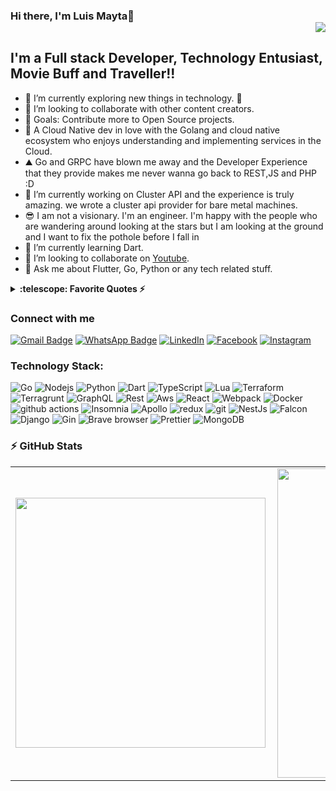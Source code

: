 ### Hi there, I'm Luis Mayta👋 <div align = 'right'>![](https://komarev.com/ghpvc/?username=luismayta&color=yellow)</div>

## I'm a Full stack Developer, Technology Entusiast, Movie Buff and Traveller!!

- 🌱 I’m currently exploring new things in technology. 🤣
- 👯 I’m looking to collaborate with other content creators.
- 🥅 Goals: Contribute more to Open Source projects.
- 🚀 A Cloud Native dev in love with the Golang and cloud native ecosystem who enjoys understanding and implementing services in the Cloud.
- ⛰️ Go and GRPC have blown me away and the Developer Experience that they provide makes me never wanna go back to REST,JS and PHP :D
- 🌱 I’m currently working on Cluster API and the experience is truly amazing. we wrote a cluster api provider for bare metal machines.
- 😎 I am not a visionary. I'm an engineer. I'm happy with the people who are wandering around looking at the stars but I am looking at the ground and I want to fix the pothole before I fall in
- 🌱 I’m currently learning Dart.
- 👯 I’m looking to collaborate on [Youtube](https://youtube.com/slovacus).
- 💬 Ask me about Flutter, Go, Python or any tech related stuff.
<details>
  <summary><b>:telescope: Favorite Quotes ⚡</b></summary>
- See, you not only have to be a good coder to create a system like Linux, you have to be a sneaky bastard too. ~ Linus Torvalds<br />
- The Linux philosophy is 'Laugh in the face of danger'. Oops. Wrong One. 'Do it yourself'. Yes, that's it. ~ Linus Torvalds<br />
- Microsoft isn't evil, they just make really crappy operating systems. ~ Linus Torvalds<br />
- In real open source, you have the right to control your own destiny. ~ Linus Torvalds<br />
</details>

### Connect with me

[![Gmail Badge](https://img.shields.io/badge/-slovacus@gmail.com-c14438?style=flat-square&logo=Gmail&logoColor=white&link=mailto:slovacus@gmail.com)](mailto:slovacus@gmail.com)
[![WhatsApp Badge](https://img.shields.io/badge/-WhatsApp-26B03D?style=flat-square&logo=WhatsApp&logoColor=white&link=https://api.whatsapp.com/send?phone=+51959196850)](https://api.whatsapp.com/send?phone=+51959196850)
<a href="https://www.linkedin.com/in/luismayta" target="_blank"><img src="https://img.shields.io/badge/LinkedIn-%230077B5.svg?&style=flat-square&logo=linkedin&logoColor=white" alt="LinkedIn"></a>
<a href="https://www.facebook.com/Luismayta" target="_blank"><img src="https://img.shields.io/badge/Facebook-%231877F2.svg?&style=flat-square&logo=facebook&logoColor=white" alt="Facebook"></a>
<a href="https://www.instagram.com/luismayta" target="_blank"><img src="https://img.shields.io/badge/Instagram-%23E4405F.svg?&style=flat-square&logo=instagram&logoColor=white" alt="Instagram"></a>

### Technology Stack:

<p>
  <img alt="Go" src="https://img.shields.io/badge/-Go-43853d?style=flat-square&logo=Go&logoColor=white" />
  <img alt="Nodejs" src="https://img.shields.io/badge/-Nodejs-43853d?style=flat-square&logo=Node.js&logoColor=white" />
  <img alt="Python" src="https://img.shields.io/badge/-Python-43853d?style=flat-square&logo=Python&logoColor=white" />
  <img alt="Dart" src="https://img.shields.io/badge/-Dart-43853d?style=flat-square&logo=Dart&logoColor=white" />
  <img alt="TypeScript" src="https://img.shields.io/badge/-TypeScript-007ACC?style=flat-square&logo=typescript&logoColor=white" />
  <img alt="Lua" src="https://img.shields.io/badge/-Lua-007ACC?style=flat-square&logo=lua&logoColor=white" />
  <img alt="Terraform" src="https://img.shields.io/badge/-Terraform-007ACC?style=flat-square&logo=Terraform&logoColor=white" />
  <img alt="Terragrunt" src="https://img.shields.io/badge/-Terragrunt-007ACC?style=flat-square&logo=Terraform&logoColor=white" />
  <img alt="GraphQL" src="https://img.shields.io/badge/-GraphQL-E10098?style=flat-square&logo=graphql&logoColor=white" />
  <img alt="Rest" src="https://img.shields.io/badge/-Rest-E10098?style=flat-square&logo=rest&logoColor=white" />
  <img alt="Aws" src="https://img.shields.io/badge/-AWS-E10098?style=flat-square&logo=aws&logoColor=white" />
  <img alt="React" src="https://img.shields.io/badge/-React-45b8d8?style=flat-square&logo=react&logoColor=white" />
  <img alt="Webpack" src="https://img.shields.io/badge/-Webpack-8DD6F9?style=flat-square&logo=webpack&logoColor=white" /> 
  <img alt="Docker" src="https://img.shields.io/badge/-Docker-46a2f1?style=flat-square&logo=docker&logoColor=white" />
  <img alt="github actions" src="https://img.shields.io/badge/-Github_Actions-2088FF?style=flat-square&logo=github-actions&logoColor=white" />
  <img alt="Insomnia" src="https://img.shields.io/badge/-Insomnia-5849BE?style=flat-square&logo=insomnia&logoColor=white" />
  <img alt="Apollo" src="https://img.shields.io/badge/-Apollo%20GraphQL-311C87?style=flat-square&logo=apollo-graphql&logoColor=white" />
  <img alt="redux" src="https://img.shields.io/badge/-Redux-764ABC?style=flat-square&logo=redux&logoColor=white" />
  <img alt="git" src="https://img.shields.io/badge/-Git-F05032?style=flat-square&logo=git&logoColor=white" />
  <img alt="NestJs" src="https://img.shields.io/badge/-NestJs-ea2845?style=flat-square&logo=nestjs&logoColor=white" />
  <img alt="Falcon" src="https://img.shields.io/badge/-Falcon-ea2845?style=flat-square&logo=falcon&logoColor=white" />
  <img alt="Django" src="https://img.shields.io/badge/-Django-ea2845?style=flat-square&logo=django&logoColor=white" />
  <img alt="Gin" src="https://img.shields.io/badge/-Gin-ea2845?style=flat-square&logo=gin&logoColor=white" />
  <img alt="Brave browser" src="https://img.shields.io/badge/-Brave_Browser-FB542B?style=flat-square&logo=brave&logoColor=white" />
  <img alt="Prettier" src="https://img.shields.io/badge/-Prettier-F7B93E?style=flat-square&logo=prettier&logoColor=white" />
  <img alt="MongoDB" src="https://img.shields.io/badge/-MongoDB-13aa52?style=flat-square&logo=mongodb&logoColor=white" />
</p>

### :zap: GitHub Stats

<center>
  <table>
    <tr>
        <td><img width="400px" align="left" src="https://github-readme-stats.luismayta.vercel.app/api/top-langs/?username=luismayta&hide=html&layout=compact&theme=buefy" /></td>
        <td><img width="495px" align="left" src="https://github-readme-stats.luismayta.vercel.app/api?username=luismayta&hide=html&layout=compact&theme=buefy"/></td>
    </tr>
  </table>
</center>
